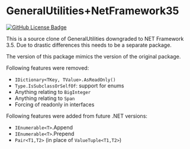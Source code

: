 # GeneralUtilities+NetFramework35

[![GitHub License Badge](https://img.shields.io/github/license/Rephidock/Rephidock.GeneralUtilities)](https://github.com/Rephidock/Rephidock.GeneralUtilities/blob/main/LICENSE) 

This is a source clone of GeneralUtilities downgraded to NET Framework 3.5. Due to drastic differences this needs to be a separate package.

The version of this package mimics the version of the original package.

Following features were removed:
- `IDictionary<TKey, TValue>.AsReadOnly()`
- `Type.IsSubclassOrSelfOf`: support for enums
- Anything relating to `BigInteger`
- Anything relating to `Span`
- Forcing of readonly in interfaces

Following features were added from future .NET versions:
- `IEnumerable<T>`.Append
- `IEnumerable<T>`.Prepend
- `Pair<T1,T2>` (in place of `ValueTuple<T1,T2>`)

